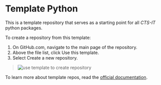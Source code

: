 # Template Python
This is a template repository that serves as a starting point for all _CTS-IT_ python packages.

To create a repository from this template:
1. On GitHub.com, navigate to the main page of the repository.
2. Above the file list, click Use this template.
3. Select Create a new repository.
> ![use template to create repository](https://docs.github.com/assets/cb-77734/mw-1440/images/help/repository/use-this-template-button.webp)

To learn more about template repos, read the [official documentation](https://docs.github.com/en/repositories/creating-and-managing-repositories/creating-a-repository-from-a-template).
